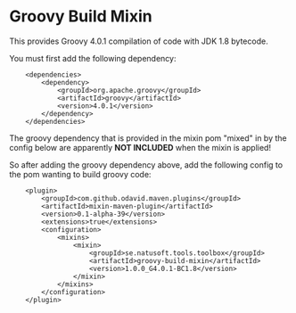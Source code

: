 # Groovy Build Mixin

This provides Groovy 4.0.1 compilation of code with JDK 1.8 bytecode.

You must first add the following dependency:

        <dependencies>
            <dependency>
                <groupId>org.apache.groovy</groupId>
                <artifactId>groovy</artifactId>
                <version>4.0.1</version>
            </dependency>
        </dependencies>

The groovy dependency that is provided in the mixin pom "mixed" in by the config below are apparently
**NOT INCLUDED** when the mixin is applied!

So after adding the groovy dependency above, add the following config to the pom wanting to build groovy code:

        <plugin>
            <groupId>com.github.odavid.maven.plugins</groupId>
            <artifactId>mixin-maven-plugin</artifactId>
            <version>0.1-alpha-39</version>
            <extensions>true</extensions>
            <configuration>
                <mixins>
                    <mixin>
                        <groupId>se.natusoft.tools.toolbox</groupId>
                        <artifactId>groovy-build-mixin</artifactId>
                        <version>1.0.0_G4.0.1-BC1.8</version>
                    </mixin>
                </mixins>
            </configuration>
        </plugin>

